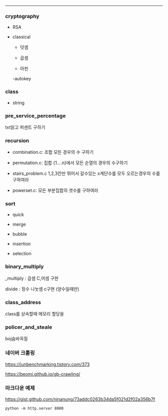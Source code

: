 
-----------------------------------
### cryptography

+ RSA

+ classical

  - 덧셈

  - 곱셈
  
  - 아핀
  
  -autokey
  
### class

+ string

### pre_service_percentage

txt읽고 퍼센트 구하기

### recursion

+ combination.c: 조합 모든 경우의 수 구하기

+ permutation.c: 집합 {1....n}에서 모든 순열의 경우의 수구하기

+ stairs_problem.c 1,2,3칸만 뛰어서 갈수있는 x계단수를 모두 오르는경우의 수를 구하여라

+ powerset.c: 모든 부분집합의 갯수를 구하여라

### sort

+ quick

+ merge

+ bubble

+ insertion

+ selection
### binary_multiply

_multiply : 곱셈 C,어셈 구현

divide : 정수 나눗셈  c구현 (양수일때만)

### class_address

class를 상속할때 메모리 할당을 

### policer_and_steale

boj숨바꼭질

### 네이버 크롤링

https://junbenchmarking.tistory.com/373

https://beomi.github.io/gb-crawling/

### 마크다운 예제

https://gist.github.com/ninanung/73addc0263b34da5f021d2f02a356b7f

```
python -m http.server 8080
```
